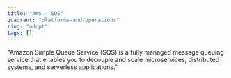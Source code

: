 ```yaml
---
title: "AWS - SQS"
quadrant: "platforms-and-operations"
ring: "adopt"
tags: []
---
```


"Amazon Simple Queue Service (SQS) is a fully managed message queuing service that enables you to decouple and scale microservices, distributed systems, and serverless applications."

